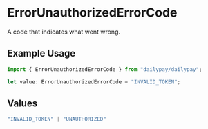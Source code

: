 # ErrorUnauthorizedErrorCode

A code that indicates what went wrong.

## Example Usage

```typescript
import { ErrorUnauthorizedErrorCode } from "dailypay/dailypay";

let value: ErrorUnauthorizedErrorCode = "INVALID_TOKEN";
```

## Values

```typescript
"INVALID_TOKEN" | "UNAUTHORIZED"
```